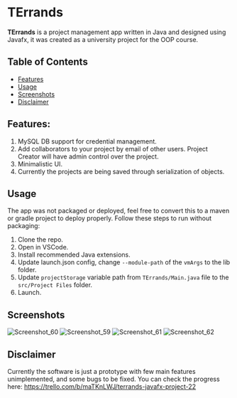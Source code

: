 # TErrands

**TErrands** is a project management app written in Java and designed using Javafx, it was created as a university project for the OOP course. 

## Table of Contents
- [Features](#features)
- [Usage](#usage)
- [Screenshots](#screenshots)
- [Disclaimer](#disclaimer)

## Features:
1. MySQL DB support for credential management.
2. Add collaborators to your project by email of other users. Project Creator will have admin control over the project.
3. Minimalistic UI. 
4. Currently the projects are being saved through serialization of objects.

## Usage
The app was not packaged or deployed, feel free to convert this to a maven or gradle project to deploy properly.
Follow these steps to run without packaging:
1. Clone the repo.
2. Open in VSCode.
3. Install recommended Java extensions.
4. Update launch.json config, change `--module-path` of the `vmArgs` to the lib folder.
5. Update `projectStorage` variable path from `TErrands/Main.java` file to the `src/Project Files` folder.
6. Launch.

## Screenshots
![Screenshot_60](https://github.com/arbitropy/terrands/assets/49722623/b7fe20a7-ffcb-4896-a7f1-d82109878921)
![Screenshot_59](https://github.com/arbitropy/terrands/assets/49722623/6914b886-c96e-4fe6-b203-19d77f8dc93f)
![Screenshot_61](https://github.com/arbitropy/terrands/assets/49722623/8985ff9c-00e5-4a1c-bf15-f16b9d39b598)
![Screenshot_62](https://github.com/arbitropy/terrands/assets/49722623/8fcd821b-2cd0-4d36-9a80-1b062e61ef9e)


## Disclaimer
Currently the software is just a prototype with few main features unimplemented, and some bugs to be fixed. You can check the progress here: 
https://trello.com/b/maTKnLWJ/terrands-javafx-project-22
